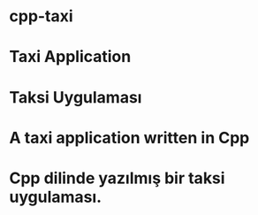# cpp-taxi
# Taxi Application
# Taksi Uygulaması
# A taxi application written in Cpp
# Cpp dilinde yazılmış bir taksi uygulaması.
